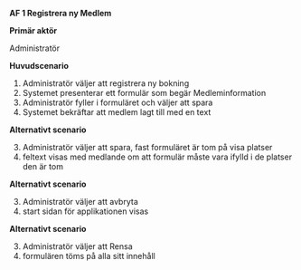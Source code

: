 **AF 1  Registrera ny Medlem**

**Primär aktör**

Administratör 

**Huvudscenario** 

1. Administratör väljer att registrera ny bokning 
2. Systemet presenterar ett formulär som begär Medleminformation 
3. Administratör fyller i formuläret och väljer att spara 
4. Systemet bekräftar att medlem lagt till med en text 

**Alternativt scenario** 

3. Administratör väljer att spara, fast formuläret är tom på visa platser
4. feltext visas med medlande om  att formulär måste vara ifylld  i de platser den är tom 

**Alternativt scenario** 

3. Administratör väljer att avbryta 
4. start sidan för applikationen visas  

**Alternativt scenario** 

3. Administratör väljer att Rensa
4. formulären töms på alla sitt innehåll
